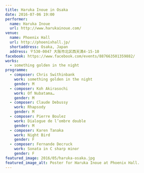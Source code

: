 ```yaml
---
title: Haruka Inoue in Osaka
date: 2016-07-06 19:00
performer:
  name: Haruka Inoue
  url: http://www.harukainoue.com/
venue:
  name: Phoenix Hall
  url: http://phoenixhall.jp/
  shortaddress: Osaka, Japan
  address: 〒530-0047 大阪市北区西天満4-15-10
facebook: https://www.facebook.com/events/887663501359882/
works:
  - something golden in the night
programme:
  - composer: Chris Swithinbank
    work: something golden in the night
    gender: M
  - composer: Koh Akirasochi
    work: Of Nubatama…
    gender: M
  - composer: Claude Debussy
    work: Rhapsody
    gender: M
  - composer: Pierre Boulez
    work: Dialogue de l’ombre double
    gender: M
  - composer: Karen Tanaka
    work: Night Bird
    gender: F
  - composer: Fernande Decruck
    work: Sonata in C sharp minor
    gender: F
featured_image: 2016/05/haruka-osaka.jpg
featured_image_alt: Poster for Haruka Inoue at Phoenix Hall.
---
```

